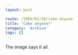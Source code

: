 ```yaml
---
layout: post

route: /2009/02/20/cake-anyone
title: 'Cake anyone?'
category: 'Archive'
tags: []
---
```


The image says it all.
